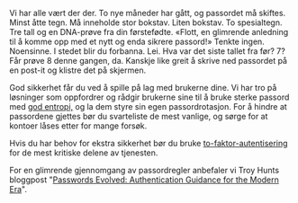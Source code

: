 Vi har alle vært der der. To nye måneder har gått, og passordet må skiftes. Minst åtte tegn. Må inneholde stor bokstav. Liten bokstav. To spesialtegn. Tre tall og en DNA-prøve fra din førstefødte. «Flott, en glimrende anledning til å komme opp med et nytt og enda sikrere passord!» Tenkte ingen. Noensinne. I stedet blir du forbanna. Lei. Hva var det siste tallet fra før? 7? Får prøve 8 denne gangen, da. Kanskje like greit å skrive ned passordet på en post-it og klistre det på skjermen.

God sikkerhet får du ved å spille på lag med brukerne dine. Vi har tro på løsninger som oppfordrer og rådgir brukerne sine til å bruke sterke passord med [god entropi,](https://xkcd.com/936/) og la dem styre sin egen passordrotasjon. For å hindre at passordene gjettes bør du svarteliste de mest vanlige, og sørge for at kontoer låses etter for mange forsøk.

Hvis du har behov for ekstra sikkerhet bør du bruke [to-faktor-autentisering](https://radar.bekk.no/tech2018/prosess-og-kvalitet/to-faktor-autentisering) for de mest kritiske delene av tjenesten.

For en glimrende gjennomgang av passordregler anbefaler vi Troy Hunts bloggpost "[Passwords Evolved: Authentication Guidance for the Modern Era](https://www.troyhunt.com/passwords-evolved-authentication-guidance-for-the-modern-era/)".